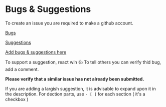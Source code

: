 # Bugs & Suggestions

To create an issue you are required to make a github account.

[Bugs](../../projects/1)

[Suggestions](../../projects/2)

[Add bugs & suggestions here](../../issues)

To support a suggestion, react wih 👍
To tell others you can verify thid bug, add a comment.

**Please verify that a similar issue has not already been submitted.**

If you are adding a largish suggestion, it is advisable to expand upon it in the description.
For dection parts, use `- [ ]` for each section ( it's a checkbox )
